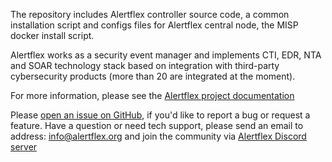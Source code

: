 The repository includes Alertflex controller source code, a common installation script and configs files for Alertflex central node, the MISP docker install script.

Alertflex works as a security event manager and implements CTI, EDR, NTA and SOAR technology stack based on integration with third-party cybersecurity products (more than 20 are integrated at the moment).

For more information, please see the [Alertflex project documentation](https://alertflex.org/doc/index.html)
	
Please [open an issue on GitHub](https://github.com/alertflex/altprobe/issues), if you'd like to report a bug or request a feature. 
Have a question or need tech support, please send an email to address: info@alertflex.org
and join the community via [Alertflex Discord server](https://discord.gg/wDSz7rDMWv)

